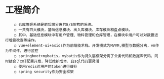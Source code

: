 # 工程简介
		○ 仓库管理系统是前后端分离的B/S架构的系统。
		○ 一共有四大模块，基础信息模块、出入库模块、库存模块和盘点模块。
		○ 其中，基础信息模块中有用户管理、物料管理和仓库管理，在模块中用户可以对数据进行增删改查等操作。
		○ vue+element-ui+axios作为前端技术栈。开发模式为MVVM,模型与数据分离，vm作为中间件，进行监控
		○ springboot+mybatis，mybatis作为持久层框架分离了业务代码和数据库代码，同时结合了xml配置开发，降低维护成本，且sql代码更灵活
		○ 使用redis对用户的token进行缓存
		○ spring security作为安全框架





